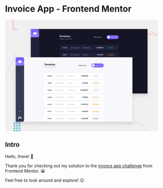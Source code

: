# Invoice App - Frontend Mentor

![Design preview for the Invoice app coding challenge](./images/preview.jpg)

## Intro

Hello, there! 👋

Thank you for checking out my solution to the [invoice app challenge](https://www.frontendmentor.io/challenges/invoice-app-i7KaLTQjl) from Frontend Mentor. 😀

Feel free to look around and explore! 😉
